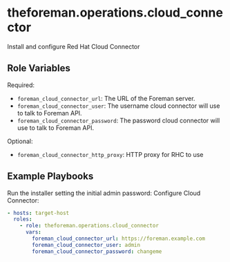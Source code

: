 theforeman.operations.cloud_connector
=====================================

Install and configure Red Hat Cloud Connector

Role Variables
--------------

Required:

- `foreman_cloud_connector_url`: The URL of the Foreman server.
- `foreman_cloud_connector_user`: The username cloud connector will use to talk to Foreman API.
- `foreman_cloud_connector_password`: The password cloud connector will use to talk to Foreman API.

Optional:

- `foreman_cloud_connector_http_proxy`: HTTP proxy for RHC to use

Example Playbooks
-----------------

Run the installer setting the initial admin password:
Configure Cloud Connector:

```yaml
- hosts: target-host
  roles:
    - role: theforeman.operations.cloud_connector
      vars:
        foreman_cloud_connector_url: https://foreman.example.com
        foreman_cloud_connector_user: admin
        foreman_cloud_connector_password: changeme
```

